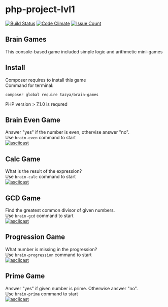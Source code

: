 # php-project-lvl1

[![Build Status](https://travis-ci.org/Tazya/php-project-lvl1.svg?branch=master)](https://travis-ci.org/Tazya/php-project-lvl1)
[![Code Climate](https://codeclimate.com/github/Tazya/php-project-lvl1/badges/gpa.svg)](https://codeclimate.com/github/Tazya/php-project-lvl1)
[![Issue Count](https://codeclimate.com/github/Tazya/php-project-lvl1/badges/issue_count.svg)](https://codeclimate.com/github/Tazya/php-project-lvl1)

## Brain Games
This console-based game included simple logic and arithmetic mini-games   

## Install
Composer requires to install this game  
Command for terminal:  
```
composer global require tazya/brain-games
```  
PHP version > 7.1.0 is requred   

## Brain Even Game
Answer "yes" if the number is even, othervise answer "no".  
Use ```brain-even``` command to start   
[![asciicast](https://asciinema.org/a/299658.svg)](https://asciinema.org/a/299658)  
## Calc Game
What is the result of the expression?  
Use ```brain-calc``` command to start   
[![asciicast](https://asciinema.org/a/299661.svg)](https://asciinema.org/a/299661)   
##  GCD Game
Find the greatest common divisor of given numbers.  
Use ```brain-gcd``` command to start   
[![asciicast](https://asciinema.org/a/299664.svg)](https://asciinema.org/a/299664)  
##  Progression Game
What number is missing in the progression?  
Use ```brain-progression``` command to start  
[![asciicast](https://asciinema.org/a/299665.svg)](https://asciinema.org/a/299665)  
##  Prime Game
Answer "yes" if given number is prime. Otherwise answer "no".  
Use ```brain-prime``` command to start  
[![asciicast](https://asciinema.org/a/299663.svg)](https://asciinema.org/a/299663) 